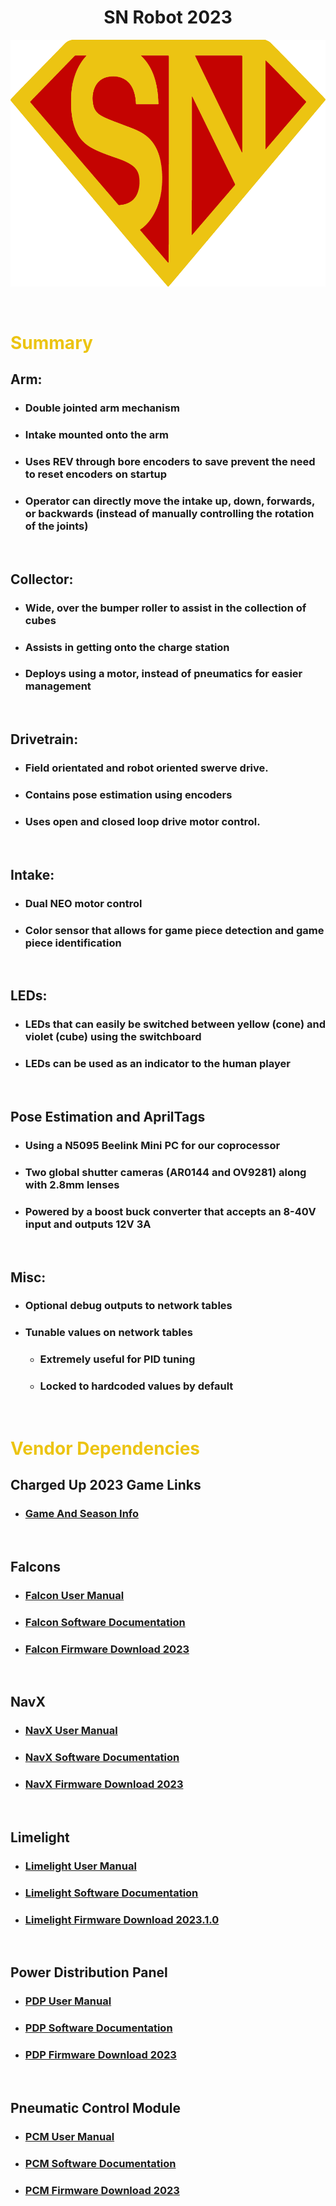 # <center>**SN Robot 2023**</center>

![Robot Logo](https://raw.githubusercontent.com/FRCTeam3255/GraphicsYearly/main/Exports/SN%20Logos/Official%20SN%20Logo.png)

<br/>

# <h1 style="color: #ECC412"> Summary </h1>

## **Arm:**
  - ### Double jointed arm mechanism
  - ### Intake mounted onto the arm
  - ### Uses REV through bore encoders to save prevent the need to reset encoders on startup
  - ### Operator can directly move the intake up, down, forwards, or backwards (instead of manually controlling the rotation of the joints)

<br/>

## **Collector:**
  - ### Wide, over the bumper roller to assist in the collection of cubes
  - ### Assists in getting onto the charge station
  - ### Deploys using a motor, instead of pneumatics for easier management

<br/>

## **Drivetrain:**
  - ### Field orientated and robot oriented swerve drive. 
  - ### Contains pose estimation using encoders
  - ### Uses open and closed loop drive motor control.

<br/>

## **Intake:**
  - ### Dual NEO motor control 
  - ### Color sensor that allows for game piece   detection and game piece identification

<br/>

## **LEDs:**
  - ### LEDs that can easily be switched between yellow (cone) and violet (cube) using the switchboard
  - ### LEDs can be used as an indicator to the human player

<br/>

## **Pose Estimation and AprilTags**
  - ### Using a N5095 Beelink Mini PC for our coprocessor
  - ### Two global shutter cameras (AR0144 and OV9281) along with 2.8mm lenses
  - ### Powered by a boost buck converter that accepts an 8-40V input and outputs 12V 3A

<br/>

## **Misc:**
  - ### Optional debug outputs to network tables
  - ### Tunable values on network tables
    - ### Extremely useful for PID tuning
    - ### Locked to hardcoded values by default

<br/>

# <h1 style="color: #ECC412"> Vendor Dependencies </h1>

## Charged Up 2023 Game Links

  - ### [Game And Season Info](https://www.firstinspires.org/robotics/frc/game-and-season)

<br/>

## Falcons

  - ### [Falcon User Manual](https://store.ctr-electronics.com/content/user-manual/Falcon%20500%20User%20Guide.pdf)

  - ### [Falcon Software Documentation](https://docs.wpilib.org/en/stable/docs/software/hardware-apis/motors/using-motor-controllers.html)

  - ### [Falcon Firmware Download 2023](https://github.com/CrossTheRoadElec/Phoenix-Releases/blob/master/ctr-device-firmware.zip?raw=true)

<br/>

## NavX

  - ### [NavX User Manual](https://pdocs.kauailabs.com/navx-mxp/wp-content/uploads/2019/02/navx-mxp_robotics_navigation_sensor_user_guide.pdf)

  - ### [NavX Software Documentation](https://pdocs.kauailabs.com/navx-mxp/software/)

  - ### [NavX Firmware Download 2023](https://www.kauailabs.com/public_files/navx-mxp/navx-mxp.zip)

<br/>

## Limelight

  - ### [Limelight User Manual](https://docs.limelightvision.io/en/latest/getting_started.html#power-over-ethernet-poe-wiring)

  - ### [Limelight Software Documentation](https://docs.limelightvision.io/en/latest/)

  - ### [Limelight Firmware Download 2023.1.0](https://downloads.limelightvision.io/images/limelight2_2023_1.zip)

<br/>

## Power Distribution Panel

  - ### [PDP User Manual](https://store.ctr-electronics.com/content/user-manual/PDP%20User%27s%20Guide.pdf)

  - ### [PDP Software Documentation](https://docs.wpilib.org/en/stable/docs/software/can-devices/power-distribution-module.html)

  - ### [PDP Firmware Download 2023](https://github.com/CrossTheRoadElec/Phoenix-Releases/blob/master/ctr-device-firmware.zip?raw=true)

  <br/>

## Pneumatic Control Module

  - ### [PCM User Manual](https://store.ctr-electronics.com/content/user-manual/PCM%20User%27s%20Guide.pdf)

  - ### [PCM Software Documentation](https://docs.wpilib.org/en/stable/docs/software/hardware-apis/pneumatics/pneumatics.html)

  - ### [PCM Firmware Download 2023](https://github.com/CrossTheRoadElec/Phoenix-Releases/blob/master/ctr-device-firmware.zip?raw=true)